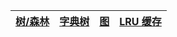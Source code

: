 |[树/森林](trees)|[字典树](https://www.interviewcake.com/concept/python/trie?)|[图](https://www.interviewcake.com/concept/python/graph?)|[LRU 缓存](https://www.interviewcake.com/concept/python/lru-cache?)
|-------|-------|-------|-------|
